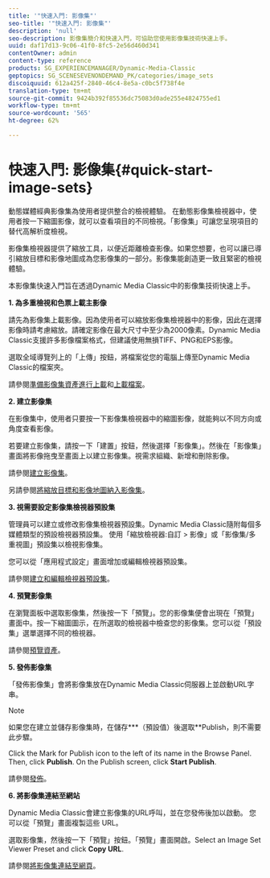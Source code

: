 ```yaml
---
title: '"快速入門: 影像集"'
seo-title: '"快速入門: 影像集"'
description: 'null'
seo-description: 影像集簡介和快速入門，可協助您使用影像集技術快速上手。
uuid: daf17d13-9c06-41f0-8fc5-2e56d460d341
contentOwner: admin
content-type: reference
products: SG_EXPERIENCEMANAGER/Dynamic-Media-Classic
geptopics: SG_SCENESEVENONDEMAND_PK/categories/image_sets
discoiquuid: 612a425f-2840-46c4-8e5a-c0bc5f738f4e
translation-type: tm+mt
source-git-commit: 9424b392f85536dc75083d0ade255e4824755ed1
workflow-type: tm+mt
source-wordcount: '565'
ht-degree: 62%

---
```



# 快速入門: 影像集{#quick-start-image-sets}

動態媒體經典影像集為使用者提供整合的檢視體驗。 在動態影像集檢視器中，使用者按一下縮圖影像，就可以查看項目的不同檢視。「影像集」可讓您呈現項目的替代高解析度檢視。

影像集檢視器提供了縮放工具，以便近距離檢查影像。如果您想要，也可以讓已導引縮放目標和影像地圖成為您影像集的一部分。影像集能創造更一致且緊密的檢視體驗。

本影像集快速入門旨在透過Dynamic Media Classic中的影像集技術快速上手。

**1. 為多重檢視和色票上載主影像**

請先為影像集上載影像。因為使用者可以縮放影像集檢視器中的影像，因此在選擇影像時請考慮縮放。請確定影像在最大尺寸中至少為2000像素。Dynamic Media Classic支援許多影像檔案格式，但建議使用無損TIFF、PNG和EPS影像。

選取全域導覽列上的「上傳」按鈕，將檔案從您的電腦上傳至Dynamic Media Classic的檔案夾。

請參閱[準備影像集資產進行上載](preparing-image-set-assets-upload.md#preparing-image-set-assets-for-upload)和[上載檔案](uploading-files.md#uploading-your-files)。

**2. 建立影像集**

在影像集中，使用者只要按一下影像集檢視器中的縮圖影像，就能夠以不同方向或角度查看影像。

若要建立影像集，請按一下「建置」按鈕，然後選擇「影像集」。然後在「影像集」畫面將影像拖曳至畫面上以建立影像集。視需求組織、新增和刪除影像。

請參閱[建立影像集](creating-image-set.md#creating-an-image-set)。

另請參閱[將縮放目標和影像地圖納入影像集](including-zoom-targets-image-maps.md#including-zoom-targets-and-image-maps-in-image-sets)。

**3. 視需要設定影像集檢視器預設集**

管理員可以建立或修改影像集檢視器預設集。Dynamic Media Classic隨附每個多媒體類型的預設檢視器預設集。 使用「縮放檢視器:自訂 > 影像」或「影像集/多重視圖」預設集以檢視影像集。

您可以從「應用程式設定」畫面增加或編輯檢視器預設集。

請參閱[建立和編輯檢視器預設集](application-setup.md#adding-and-editing-viewer-presets)。

**4. 預覽影像集**

在瀏覽面板中選取影像集，然後按一下「預覽」。您的影像集便會出現在「預覽」畫面中。按一下縮圖圖示，在所選取的檢視器中檢查您的影像集。您可以從「預設集」選單選擇不同的檢視器。

請參閱[預覽資產](previewing-asset.md#previewing-an-asset)。

**5. 發佈影像集**

「發佈影像集」會將影像集放在Dynamic Media Classic伺服器上並啟動URL字串。

>[!NOTE]
>
>如果您在建立並儲存影像集時，在儲存***（預設值）後選取**Publish，則不需要此步驟。

Click the Mark for Publish icon to the left of its name in the Browse Panel. Then, click **Publish**. On the Publish screen, click **Start Publish**.

請參閱[發佈](publishing-files.md#publishing-files)。

**6. 將影像集連結至網站**

Dynamic Media Classic會建立影像集的URL呼叫，並在您發佈後加以啟動。 您可以從「預覽」畫面複製這些 URL。

選取影像集，然後按一下「預覽」按鈕。「預覽」畫面開啟。Select an Image Set Viewer Preset and click **Copy URL**.

請參閱[將影像集連結至網頁](linking-image-set-web-page.md#linking-an-image-set-to-a-web-page)。
